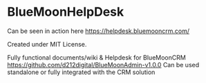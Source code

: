 # BlueMoonHelpDesk

Can be seen in action here https://helpdesk.bluemooncrm.com/

Created under MIT License. 

Fully functional documents/wiki & Helpdesk for BlueMoonCRM https://github.com/d212digital/BlueMoonAdmin-v1.0.0
Can be used standalone or fully integrated with the CRM solution

